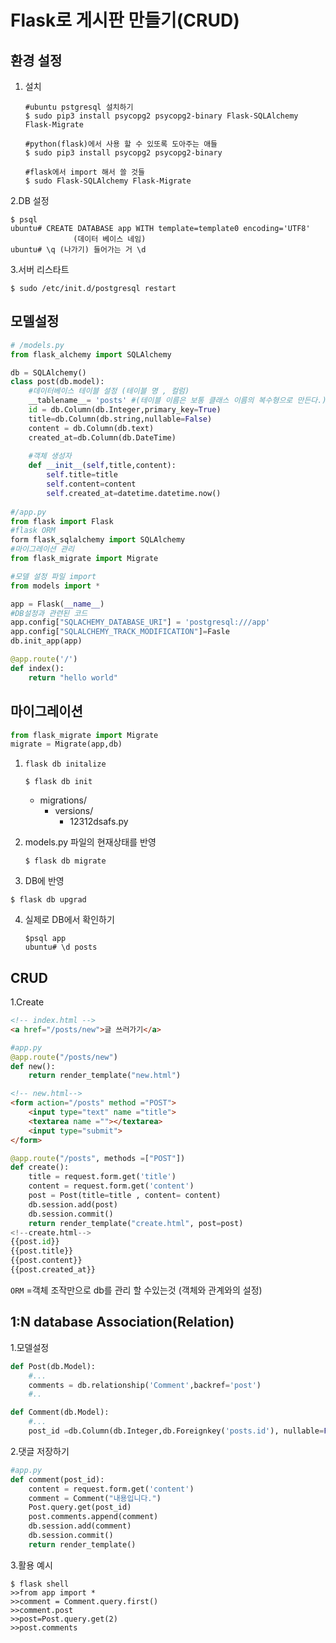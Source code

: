 # Flask로 게시판 만들기(CRUD)



## 환경 설정

1. 설치 

   ``` 
   #ubuntu pstgresql 설치하기 
   $ sudo pip3 install psycopg2 psycopg2-binary Flask-SQLAlchemy Flask-Migrate
   
   #python(flask)에서 사용 할 수 있또록 도아주는 애들
   $ sudo pip3 install psycopg2 psycopg2-binary 
   
   #flask에서 import 해서 쓸 것들 
   $ sudo Flask-SQLAlchemy Flask-Migrate
   ```



2.DB 설정

``` 
$ psql
ubuntu# CREATE DATABASE app WITH template=template0 encoding='UTF8'
              (데이터 베이스 네임) 
ubuntu# \q (나가기) 들어가는 거 \d
```



3.서버 리스타트

```
$ sudo /etc/init.d/postgresql restart
```







## 모델설정

``` python
# /models.py
from flask_alchemy import SQLAlchemy

db = SQLAlchemy()
class post(db.model):
    #데이터베이스 테이블 설정 (테이블 명 , 컬럼)
    __tablename__= 'posts' #(테이블 이름은 보통 클래스 이름의 복수형으로 만든다.)
    id = db.Column(db.Integer,primary_key=True)
    title=db.Column(db.string,nullable=False)
    content = db.Column(db.text)
    created_at=db.Column(db.DateTime)
    
    #객체 생성자
    def __init__(self,title,content):
        self.title=title
        self.content=content
        self.created_at=datetime.datetime.now()
        
#/app.py
from flask import Flask
#flask ORM
form flask_sqlalchemy import SQLAlchemy
#마이그레이션 관리
from flask_migrate import Migrate

#모델 설정 파일 import
from models import *

app = Flask(__name__)
#DB설정과 관련된 코드
app.config["SQLACHEMY_DATABASE_URI"] = 'postgresql:///app'
app.config["SQLALCHEMY_TRACK_MODIFICATION"]=Fasle
db.init_app(app)

@app.route('/')
def index():
    return "hello world"
```





## 마이그레이션

``` python
from flask_migrate import Migrate
migrate = Migrate(app,db)
```

1. ` flask db initalize `

   ``` 
   $ flask db init
   ```

   * migrations/
     * versions/
       * 12312dsafs.py

2. models.py 파일의 현재상태를 반영

   ``` 
   $ flask db migrate
   ```

3. DB에 반영

```
$ flask db upgrad
```

4. 실제로 DB에서 확인하기

   ```
   $psql app
   ubuntu# \d posts
   ```


## CRUD 

1.Create

```html
<!-- index.html -->
<a href="/posts/new">글 쓰러가기</a>
```



``` python
#app.py
@app.route("/posts/new")
def new():
    return render_template("new.html")
```



```html
<!-- new.html-->
<form action="/posts" method ="POST">
    <input type="text" name ="title">
    <textarea name =""></textarea>
    <input type="submit">
</form>
```



```python
@app.route("/posts", methods =["POST"])
def create():
    title = request.form.get('title')
    content = request.form.get('content')
    post = Post(title=title , content= content)
    db.session.add(post)
    db.session.commit()
    return render_template("create.html", post=post)
<!--create.html-->
{{post.id}}
{{post.title}}
{{post.content}}
{{post.created_at}}
```



` ORM `  =객체 조작만으로 db를 관리 할 수있는것 (객체와 관계와의 설정)



## 1:N database Association(Relation)

1.모델설정

```py
def Post(db.Model):
	#...
	comments = db.relationship('Comment',backref='post')
	#..

def Comment(db.Model):
	#...
	post_id =db.Column(db.Integer,db.Foreignkey('posts.id'), nullable=False)
```

2.댓글 저장하기

``` python
#app.py
def comment(post_id):
    content = request.form.get('content')
	comment = Comment("내용입니다.")
	Post.query.get(post_id)
    post.comments.append(comment)
    db.session.add(comment)
    db.session.commit()
    return render_template()
```



3.활용 예시

``` 
$ flask shell
>>from app import *
>>comment = Comment.query.first()
>>comment.post
>>post=Post.query.get(2)
>>post.comments

```





